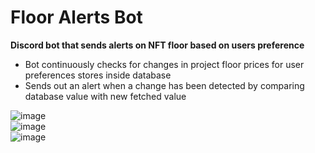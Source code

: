 # Floor Alerts Bot

**Discord bot that sends alerts on NFT floor based on users preference**
- Bot continuously checks for changes in project floor prices for user preferences stores inside database
- Sends out an alert when a change has been detected by comparing database value with new fetched value

![image](https://user-images.githubusercontent.com/92004065/146756244-9026518f-d2d1-4dd8-b618-1f233286085f.png)\
![image](https://user-images.githubusercontent.com/92004065/146756274-d9ca2649-68e3-48ee-a39c-f58abb772c3e.png)\
![image](https://user-images.githubusercontent.com/92004065/146756412-8c7778c3-1172-4cdf-9867-d9b0b996670a.png)

